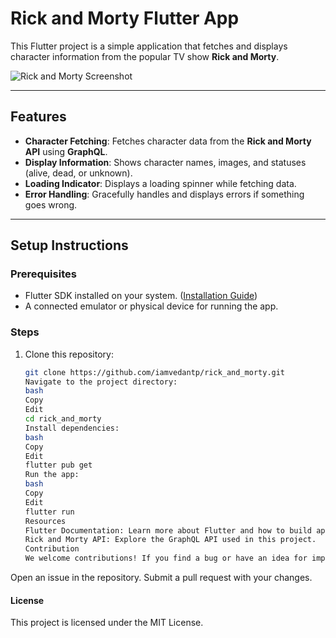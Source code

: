 # Rick and Morty Flutter App

This Flutter project is a simple application that fetches and displays character information from the popular TV show **Rick and Morty**.

![Rick and Morty Screenshot](https://github.com/iamvedantp/rick_and_morty/assets/128803902/6760966c-d925-40bc-8e14-27332a19e488)

---

## Features

- **Character Fetching**: Fetches character data from the **Rick and Morty API** using **GraphQL**.
- **Display Information**: Shows character names, images, and statuses (alive, dead, or unknown).
- **Loading Indicator**: Displays a loading spinner while fetching data.
- **Error Handling**: Gracefully handles and displays errors if something goes wrong.

---

## Setup Instructions

### Prerequisites

- Flutter SDK installed on your system. ([Installation Guide](https://flutter.dev/docs/get-started/install))
- A connected emulator or physical device for running the app.

### Steps

1. Clone this repository:
   ```bash
   git clone https://github.com/iamvedantp/rick_and_morty.git
   Navigate to the project directory:
   bash
   Copy
   Edit
   cd rick_and_morty
   Install dependencies:
   bash
   Copy
   Edit
   flutter pub get
   Run the app:
   bash
   Copy
   Edit
   flutter run
   Resources
   Flutter Documentation: Learn more about Flutter and how to build apps.
   Rick and Morty API: Explore the GraphQL API used in this project.
   Contribution
   We welcome contributions! If you find a bug or have an idea for improvement:
   ```

Open an issue in the repository.
Submit a pull request with your changes.

#### License

This project is licensed under the MIT License.
